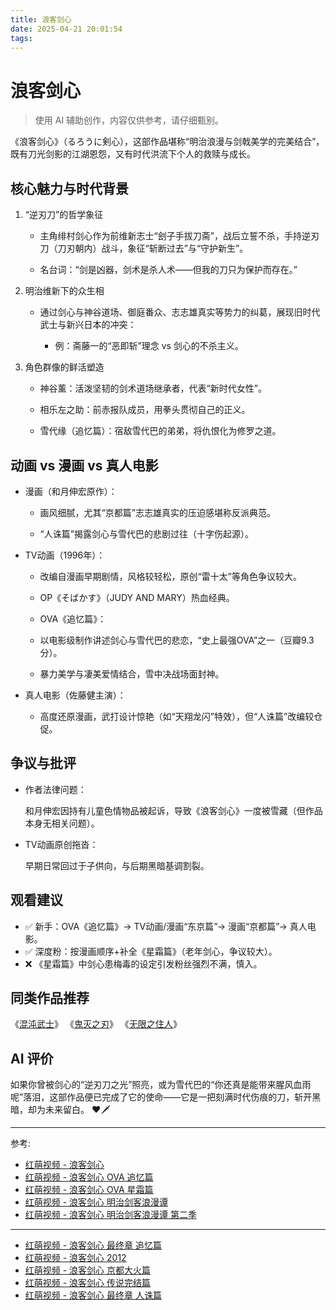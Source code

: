 ```yaml
---
title: 浪客剑心
date: 2025-04-21 20:01:54
tags:
---
```


# 浪客剑心

> 使用 AI 辅助创作，内容仅供参考，请仔细甄别。

《浪客剑心》（るろうに剣心），这部作品堪称“明治浪漫与剑戟美学的完美结合”，既有刀光剑影的江湖恩怨，又有时代洪流下个人的救赎与成长。

## 核心魅力与时代背景

1. “逆刃刀”的哲学象征

   * 主角绯村剑心作为前维新志士“刽子手拔刀斋”，战后立誓不杀，手持逆刃刀（刀刃朝内）战斗，象征“斩断过去”与“守护新生”。

   * 名台词：“剑是凶器，剑术是杀人术——但我的刀只为保护而存在。”

2. 明治维新下的众生相

   * 通过剑心与神谷道场、御庭番众、志志雄真实等势力的纠葛，展现旧时代武士与新兴日本的冲突：

     * 例：斋藤一的“恶即斩”理念 vs 剑心的不杀主义。

3. 角色群像的鲜活塑造

   * 神谷薰：活泼坚韧的剑术道场继承者，代表“新时代女性”。

   * 相乐左之助：前赤报队成员，用拳头贯彻自己的正义。

   * 雪代缘（追忆篇）：宿敌雪代巴的弟弟，将仇恨化为修罗之道。

## 动画 vs 漫画 vs 真人电影

* 漫画（和月伸宏原作）：

  * 画风细腻，尤其“京都篇”志志雄真实的压迫感堪称反派典范。

  * “人诛篇”揭露剑心与雪代巴的悲剧过往（十字伤起源）。

* TV动画（1996年）：

  * 改编自漫画早期剧情，风格较轻松，原创“雷十太”等角色争议较大。

  * OP《そばかす》（JUDY AND MARY）热血经典。

  * OVA《追忆篇》：

  * 以电影级制作讲述剑心与雪代巴的悲恋，“史上最强OVA”之一（豆瓣9.3分）。

  * 暴力美学与凄美爱情结合，雪中决战场面封神。

* 真人电影（佐藤健主演）：

  * 高度还原漫画，武打设计惊艳（如“天翔龙闪”特效），但“人诛篇”改编较仓促。


## 争议与批评

* 作者法律问题：

  和月伸宏因持有儿童色情物品被起诉，导致《浪客剑心》一度被雪藏（但作品本身无相关问题）。

* TV动画原创拖沓：

  早期日常回过于子供向，与后期黑暗基调割裂。

## 观看建议

* ✅ 新手：OVA《追忆篇》→ TV动画/漫画“东京篇”→ 漫画“京都篇”→ 真人电影。
* ✅ 深度粉：按漫画顺序+补全《星霜篇》（老年剑心，争议较大）。
* ❌ 《星霜篇》中剑心患梅毒的设定引发粉丝强烈不满，慎入。

## 同类作品推荐

《[混沌武士](https://hmoe.xyz/video/13516)》
《[鬼灭之刃](https://hmoe.xyz/video/31341)》
《[无限之住人](https://hmoe.xyz/video/16708)》


## AI 评价

如果你曾被剑心的“逆刃刀之光”照亮，或为雪代巴的“你还真是能带来腥风血雨呢”落泪，这部作品便已完成了它的使命——它是一把刻满时代伤痕的刀，斩开黑暗，却为未来留白。 ❤️🗡️

--- 

参考:  

* [红萌视频 - 浪客剑心](https://hmoe.xyz/video/12806)
* [红萌视频 - 浪客剑心 OVA 追忆篇](https://hmoe.xyz/video/40438)
* [红萌视频 - 浪客剑心 OVA 星霜篇](https://hmoe.xyz/video/17874)
* [红萌视频 - 浪客剑心 明治剑客浪漫谭](https://hmoe.xyz/video/33594)
* [红萌视频 - 浪客剑心 明治剑客浪漫谭 第二季](https://hmoe.xyz/video/40438)

---

* [红萌视频 - 浪客剑心 最终章 追忆篇](https://hmoe.xyz/video/3813)
* [红萌视频 - 浪客剑心 2012](https://hmoe.xyz/video/4122)
* [红萌视频 - 浪客剑心 京都大火篇](https://hmoe.xyz/video/25608)
* [红萌视频 - 浪客剑心 传说完结篇](https://hmoe.xyz/video/25458)
* [红萌视频 - 浪客剑心 最终章 人诛篇](https://hmoe.xyz/video/4175)